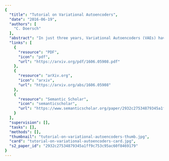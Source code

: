 ```yaml
---
{
  "title": "Tutorial on Variational Autoencoders",
  "date": "2016-06-19",
  "authors": [
    "C. Doersch"
  ],
  "abstract": "In just three years, Variational Autoencoders (VAEs) have emerged as one of the most popular approaches to unsupervised learning of complicated distributions. VAEs are appealing because they are built on top of standard function approximators (neural networks), and can be trained with stochastic gradient descent. VAEs have already shown promise in generating many kinds of complicated data, including handwritten digits, faces, house numbers, CIFAR images, physical models of scenes, segmentation, and predicting the future from static images. This tutorial introduces the intuitions behind VAEs, explains the mathematics behind them, and describes some empirical behavior. No prior knowledge of variational Bayesian methods is assumed.",
  "links": [
    {
      "resource": "PDF",
      "icon": "pdf",
      "url": "https://arxiv.org/pdf/1606.05908.pdf"
    },
    {
      "resource": "arXiv.org",
      "icon": "arxiv",
      "url": "https://arxiv.org/abs/1606.05908"
    },
    {
      "resource": "Semantic Scholar",
      "icon": "semanticscholar",
      "url": "https://www.semanticscholar.org/paper/2932c27534879345a1ff9c753c95ac60f8469179"
    }
  ],
  "supervision": [],
  "tasks": [],
  "methods": [],
  "thumbnail": "tutorial-on-variational-autoencoders-thumb.jpg",
  "card": "tutorial-on-variational-autoencoders-card.jpg",
  "s2_paper_id": "2932c27534879345a1ff9c753c95ac60f8469179"
}
---
```


